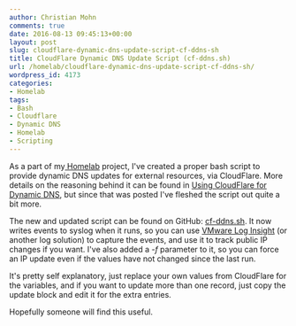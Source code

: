 ```yaml
---
author: Christian Mohn
comments: true
date: 2016-08-13 09:45:13+00:00
layout: post
slug: cloudflare-dynamic-dns-update-script-cf-ddns-sh
title: CloudFlare Dynamic DNS Update Script (cf-ddns.sh)
url: /homelab/cloudflare-dynamic-dns-update-script-cf-ddns-sh/
wordpress_id: 4173
categories:
- Homelab
tags:
- Bash
- Cloudflare
- Dynamic DNS
- Homelab
- Scripting
---
```


As a part of my[ Homelab](http://vninja.net/homelab/) project, I've created a proper bash script to provide dynamic DNS updates for external resources, via CloudFlare. More details on the reasoning behind it can be found in [Using CloudFlare for Dynamic DNS](http://vninja.net/homelab/using-cloudflare-for-dynamic-dns/), but since that was posted I've fleshed the script out quite a bit more.
<!--more-->

The new and updated script can be found on GitHub: [cf-ddns.sh](https://github.com/h0bbel/homelab/blob/master/code/cf-ddns.sh). It now writes events to syslog when it runs, so you can use [VMware Log Insight](https://www.vmware.com/products/vrealize-log-insight.html) (or another log solution) to capture the events, and use it to track public IP changes if you want. I've also added a _-f_ parameter to it, so you can force an IP update even if the values have not changed since the last run.

It's pretty self explanatory, just replace your own values from CloudFlare for the variables, and if you want to update more than one record, just copy the update block and edit it for the extra entries.

Hopefully someone will find this useful.
